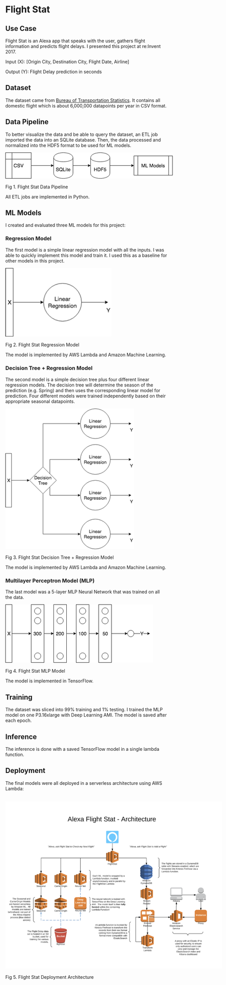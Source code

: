 <html><head><meta content="text/html; charset=UTF-8" http-equiv="content-type"><h1 class="c14" id="h.xxjvjoy5nv7u"><span class="c12">Flight Stat</span></h1><h2 class="c6" id="h.pbcbp3yt9t0r"><span class="c4">Use Case</span></h2><p class="c1"><span class="c0">Flight Stat is an Alexa app that speaks with the user, gathers flight information and predicts flight delays. I presented this project at re:Invent 2017.</span></p><p class="c1 c5"><span class="c0"></span></p><p class="c1"><span class="c0">Input (X): [Origin City, Destination City, Flight Date, Airline]</span></p><p class="c1"><span class="c0">Output (Y): Flight Delay prediction in seconds </span></p><h2 class="c6" id="h.gkflz0bn0tce"><span class="c4">Dataset </span></h2><p class="c1"><span>The dataset came from </span><span class="c13"><a class="c8" href="https://www.google.com/url?q=https://www.transtats.bts.gov/DL_SelectFields.asp?Table_ID%3D236%26DB_Short_Name%3DOn-Time&amp;sa=D&amp;ust=1552249075336000">Bureau of Transportation Statistics</a></span><span class="c0">. It contains all domestic flight which is about 6,000,000 datapoints per year in CSV format. </span></p><h2 class="c6" id="h.ihz423qzzszc"><span class="c4">Data Pipeline </span></h2><p class="c1"><span class="c0">To better visualize the data and be able to query the dataset, an ETL job imported the data into an SQLite database. Then, the data processed and normalized into the HDF5 format to be used for ML models. </span></p><p class="c1 c5"><span class="c0"></span></p><p class="c2"><span style="overflow: hidden; display: inline-block; margin: 0.00px 0.00px; border: 0.00px solid #000000; transform: rotate(0.00rad) translateZ(0px); -webkit-transform: rotate(0.00rad) translateZ(0px); width: 521.00px; height: 81.00px;"><img alt="" src="images/image2.png" style="width: 521.00px; height: 81.00px; margin-left: 0.00px; margin-top: 0.00px; transform: rotate(0.00rad) translateZ(0px); -webkit-transform: rotate(0.00rad) translateZ(0px);" title=""></span></p><p class="c2"><span class="c0">Fig 1. Flight Stat Data Pipeline</span></p><p class="c2 c5"><span class="c0"></span></p><p class="c1"><span>All ETL jobs are implemented in Python. </span></p><p class="c1 c5"><span class="c0"></span></p><h2 class="c6 c16" id="h.a4ey5qa2x7wx"><span class="c4"></span></h2><h2 class="c6" id="h.3vvktu72l15o"><span class="c4">ML Models</span></h2><p class="c1"><span class="c0">I created and evaluated three ML models for this project: </span></p><h3 class="c3" id="h.31j7xz41emnh"><span class="c10">Regression Model </span></h3><p class="c1"><span class="c0">The first model is a simple linear regression model with all the inputs. I was able to quickly implement this model and train it. I used this as a baseline for other models in this project. </span></p><p class="c1 c5"><span class="c0"></span></p><p class="c2"><span style="overflow: hidden; display: inline-block; margin: 0.00px 0.00px; border: 0.00px solid #000000; transform: rotate(0.00rad) translateZ(0px); -webkit-transform: rotate(0.00rad) translateZ(0px); width: 330.21px; height: 213.50px;"><img alt="" src="images/image3.png" style="width: 330.21px; height: 213.50px; margin-left: 0.00px; margin-top: 0.00px; transform: rotate(0.00rad) translateZ(0px); -webkit-transform: rotate(0.00rad) translateZ(0px);" title=""></span></p><p class="c2"><span class="c0">Fig 2. Flight Stat Regression Model</span></p><p class="c1 c5"><span class="c0"></span></p><p class="c1"><span class="c0">The model is implemented by AWS Lambda and Amazon Machine Learning.</span></p><h3 class="c3 c5" id="h.mpwbqwmg7bgb"><span class="c10"></span></h3><h3 class="c3" id="h.ovd5r8919nnd"><span class="c10">Decision Tree + Regression Model </span></h3><p class="c1"><span class="c0">The second model is a simple decision tree plus four different linear regression models. The decision tree will determine the season of the prediction (e.g. Spring) and then uses the corresponding linear model for prediction. Four different models were trained independently based on their appropriate seasonal datapoints. </span></p><p class="c2"><span style="overflow: hidden; display: inline-block; margin: 0.00px 0.00px; border: 0.00px solid #000000; transform: rotate(0.00rad) translateZ(0px); -webkit-transform: rotate(0.00rad) translateZ(0px); width: 399.50px; height: 437.62px;"><img alt="" src="images/image5.png" style="width: 399.50px; height: 437.62px; margin-left: 0.00px; margin-top: 0.00px; transform: rotate(0.00rad) translateZ(0px); -webkit-transform: rotate(0.00rad) translateZ(0px);" title=""></span></p><p class="c2"><span class="c0">Fig 3. Flight Stat Decision Tree + Regression Model </span></p><p class="c2 c5"><span class="c0"></span></p><p class="c1 c5"><span class="c0"></span></p><p class="c1"><span class="c0">The model is implemented by AWS Lambda and Amazon Machine Learning.</span></p><p class="c1 c5"><span class="c0"></span></p><h3 class="c3 c5" id="h.xbw4b0t0ufgx"><span class="c10"></span></h3><h3 class="c3" id="h.tpepc4k1nkuu"><span class="c10">Multilayer Perceptron Model (MLP)</span></h3><p class="c1"><span class="c0">The last model was a 5-layer MLP Neural Network that was trained on all the data. </span></p><p class="c1 c5"><span class="c0"></span></p><p class="c2"><span style="overflow: hidden; display: inline-block; margin: 0.00px 0.00px; border: 0.00px solid #000000; transform: rotate(0.00rad) translateZ(0px); -webkit-transform: rotate(0.00rad) translateZ(0px); width: 459.00px; height: 181.00px;"><img alt="" src="images/image4.png" style="width: 459.00px; height: 181.00px; margin-left: 0.00px; margin-top: 0.00px; transform: rotate(0.00rad) translateZ(0px); -webkit-transform: rotate(0.00rad) translateZ(0px);" title=""></span></p><p class="c2"><span class="c0">Fig 4. Flight Stat MLP Model</span></p><p class="c2 c5"><span class="c0"></span></p><p class="c1 c5"><span class="c0"></span></p><p class="c1"><span class="c0">The model is implemented in TensorFlow.</span></p><h2 class="c6" id="h.du54lhw59iv3"><span class="c4">Training</span></h2><p class="c1"><span class="c0">The dataset was sliced into 99% training and 1% testing. I trained the MLP model on one P3.16xlarge with Deep Learning AMI. The model is saved after each epoch. </span></p><h2 class="c6" id="h.tq6o0yt8uv9"><span class="c4">Inference</span></h2><p class="c1"><span class="c0">The inference is done with a saved TensorFlow model in a single lambda function. </span></p><h2 class="c6" id="h.cyc1ovk184zp"><span class="c4">Deployment</span></h2><p class="c1"><span class="c0">The final models were all deployed in a serverless architecture using AWS Lambda:</span></p><p class="c1 c5"><span class="c0"></span></p><p class="c1"><span><br></span><span style="overflow: hidden; display: inline-block; margin: 0.00px 0.00px; border: 0.00px solid #000000; transform: rotate(0.00rad) translateZ(0px); -webkit-transform: rotate(0.00rad) translateZ(0px); width: 674.33px; height: 521.50px;"><img alt="" src="images/image1.png" style="width: 674.33px; height: 521.50px; margin-left: 0.00px; margin-top: 0.00px; transform: rotate(0.00rad) translateZ(0px); -webkit-transform: rotate(0.00rad) translateZ(0px);" title=""></span></p><p class="c2"><span class="c0">Fig 5. Flight Stat Deployment Architecture</span></p><p class="c1 c5"><span class="c0"></span></p><div><p class="c1"></p></div></body></html>
